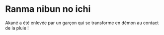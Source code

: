 # Ranma nibun no ichi
Akané a été enlevée par un garçon qui se transforme en démon au contact de la pluie !
